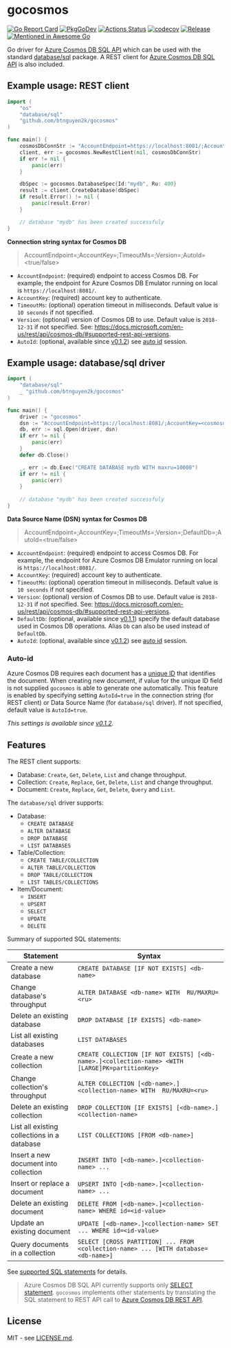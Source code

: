 # gocosmos

[![Go Report Card](https://goreportcard.com/badge/github.com/btnguyen2k/gocosmos)](https://goreportcard.com/report/github.com/btnguyen2k/gocosmos)
[![PkgGoDev](https://pkg.go.dev/badge/github.com/btnguyen2k/gocosmos)](https://pkg.go.dev/github.com/btnguyen2k/gocosmos)
[![Actions Status](https://github.com/btnguyen2k/gocosmos/workflows/gocosmos/badge.svg)](https://github.com/btnguyen2k/gocosmos/actions)
[![codecov](https://codecov.io/gh/btnguyen2k/gocosmos/branch/main/graph/badge.svg?token=pYdHuxbIiI)](https://codecov.io/gh/btnguyen2k/gocosmos)
[![Release](https://img.shields.io/github/release/btnguyen2k/gocosmos.svg?style=flat-square)](RELEASE-NOTES.md)
[![Mentioned in Awesome Go](https://awesome.re/mentioned-badge.svg)](https://github.com/avelino/awesome-go#database-drivers)

Go driver for [Azure Cosmos DB SQL API](https://azure.microsoft.com/en-us/services/cosmos-db/) which can be used with the standard [database/sql](https://golang.org/pkg/database/sql/) package. A REST client for [Azure Cosmos DB SQL API](https://azure.microsoft.com/en-us/services/cosmos-db/) is also included.

## Example usage: REST client

```go
import (
	"os"
	"database/sql"
	"github.com/btnguyen2k/gocosmos"
)

func main() {
	cosmosDbConnStr := "AccountEndpoint=https://localhost:8081/;AccountKey=<cosmosdb-account-key>"
	client, err := gocosmos.NewRestClient(nil, cosmosDbConnStr)
	if err != nil {
		panic(err)
	}

	dbSpec := gocosmos.DatabaseSpec{Id:"mydb", Ru: 400}
	result := client.CreateDatabase(dbSpec)
	if result.Error() != nil {
		panic(result.Error)
	}

	// database "mydb" has been created successfuly
}
```

**Connection string syntax for Cosmos DB**

> AccountEndpoint=<cosmosdb-endpoint>;AccountKey=<cosmosdb-account-key>;TimeoutMs=<timeout-in-ms>;Version=<cosmosdb-api-version>;AutoId=<true/false>

- `AccountEndpoint`: (required) endpoint to access Cosmos DB. For example, the endpoint for Azure Cosmos DB Emulator running on local is `https://localhost:8081/`.
- `AccountKey`: (required) account key to authenticate.
- `TimeoutMs`: (optional) operation timeout in milliseconds. Default value is `10 seconds` if not specified.
- `Version`: (optional) version of Cosmos DB to use. Default value is `2018-12-31` if not specified. See: https://docs.microsoft.com/en-us/rest/api/cosmos-db/#supported-rest-api-versions.
- `AutoId`: (optional, available since [v0.1.2](RELEASE-NOTES.md)) see [auto id](#auto-id) session.

## Example usage: database/sql driver

```go
import (
	"database/sql"
	_ "github.com/btnguyen2k/gocosmos"
)

func main() {
	driver := "gocosmos"
	dsn := "AccountEndpoint=https://localhost:8081/;AccountKey=<cosmosdb-account-key>"
	db, err := sql.Open(driver, dsn)
	if err != nil {
		panic(err)
	}
	defer db.Close()

	_, err := db.Exec("CREATE DATABASE mydb WITH maxru=10000")
	if err != nil {
		panic(err)
	}
  
	// database "mydb" has been created successfuly
}
```

**Data Source Name (DSN) syntax for Cosmos DB**

> AccountEndpoint=<cosmosdb-endpoint>;AccountKey=<cosmosdb-account-key>;TimeoutMs=<timeout-in-ms>;Version=<cosmosdb-api-version>;DefaultDb=<db-name>;AutoId=<true/false>

- `AccountEndpoint`: (required) endpoint to access Cosmos DB. For example, the endpoint for Azure Cosmos DB Emulator running on local is `https://localhost:8081/`.
- `AccountKey`: (required) account key to authenticate.
- `TimeoutMs`: (optional) operation timeout in milliseconds. Default value is `10 seconds` if not specified.
- `Version`: (optional) version of Cosmos DB to use. Default value is `2018-12-31` if not specified. See: https://docs.microsoft.com/en-us/rest/api/cosmos-db/#supported-rest-api-versions.
- `DefaultDb`: (optional, available since [v0.1.1](RELEASE-NOTES.md)) specify the default database used in Cosmos DB operations. Alias `Db` can also be used instead of `DefaultDb`.
- `AutoId`: (optional, available since [v0.1.2](RELEASE-NOTES.md)) see [auto id](#auto-id) session.

### Auto-id

Azure Cosmos DB requires each document has a [unique ID](https://docs.microsoft.com/en-us/rest/api/cosmos-db/documents) that identifies the document.
When creating new document, if value for the unique ID field is not supplied `gocosmos` is able to generate one automatically. This feature is enabled
by specifying setting `AutoId=true` in the connection string (for REST client) or Data Source Name (for `database/sql` driver). If not specified, default
value is `AutoId=true`.

_This settings is available since [v0.1.2](RELEASE-NOTES.md)._

## Features

The REST client supports:
- Database: `Create`, `Get`, `Delete`, `List` and change throughput.
- Collection: `Create`, `Replace`, `Get`, `Delete`, `List` and change throughput.
- Document: `Create`, `Replace`, `Get`, `Delete`, `Query` and `List`.

The `database/sql` driver supports:
- Database:
  - `CREATE DATABASE`
  - `ALTER DATABASE`
  - `DROP DATABASE`
  - `LIST DATABASES`
- Table/Collection:
  - `CREATE TABLE/COLLECTION`
  - `ALTER TABLE/COLLECTION`
  - `DROP TABLE/COLLECTION`
  - `LIST TABLES/COLLECTIONS`
- Item/Document:
  - `INSERT`
  - `UPSERT`
  - `SELECT`
  - `UPDATE`
  - `DELETE`

Summary of supported SQL statements:

|Statement|Syntax|
|---------|-----------|
|Create a new database                      |`CREATE DATABASE [IF NOT EXISTS] <db-name>`|
|Change database's throughput               |`ALTER DATABASE <db-name> WITH  RU/MAXRU=<ru>`|
|Delete an existing database                |`DROP DATABASE [IF EXISTS] <db-name>`|
|List all existing databases                |`LIST DATABASES`|
|Create a new collection                    |`CREATE COLLECTION [IF NOT EXISTS] [<db-name>.]<collection-name> <WITH [LARGE]PK=partitionKey>`|
|Change collection's throughput             |`ALTER COLLECTION [<db-name>.]<collection-name> WITH  RU/MAXRU=<ru>`|
|Delete an existing collection              |`DROP COLLECTION [IF EXISTS] [<db-name>.]<collection-name>`|
|List all existing collections in a database|`LIST COLLECTIONS [FROM <db-name>]`|
|Insert a new document into collection      |`INSERT INTO [<db-name>.]<collection-name> ...`|
|Insert or replace a document               |`UPSERT INTO [<db-name>.]<collection-name> ...`|
|Delete an existing document                |`DELETE FROM [<db-name>.]<collection-name> WHERE id=<id-value>`|
|Update an existing document                |`UPDATE [<db-name>.]<collection-name> SET ... WHERE id=<id-value>`|
|Query documents in a collection            |`SELECT [CROSS PARTITION] ... FROM <collection-name> ... [WITH database=<db-name>]`|

See [supported SQL statements](SQL.md) for details.

> Azure Cosmos DB SQL API currently supports only [SELECT statement](https://docs.microsoft.com/en-us/azure/cosmos-db/sql-query-select).
> `gocosmos` implements other statements by translating the SQL statement to REST API call to [Azure Cosmos DB REST API](https://docs.microsoft.com/en-us/rest/api/cosmos-db/).

## License

MIT - see [LICENSE.md](LICENSE.md).
